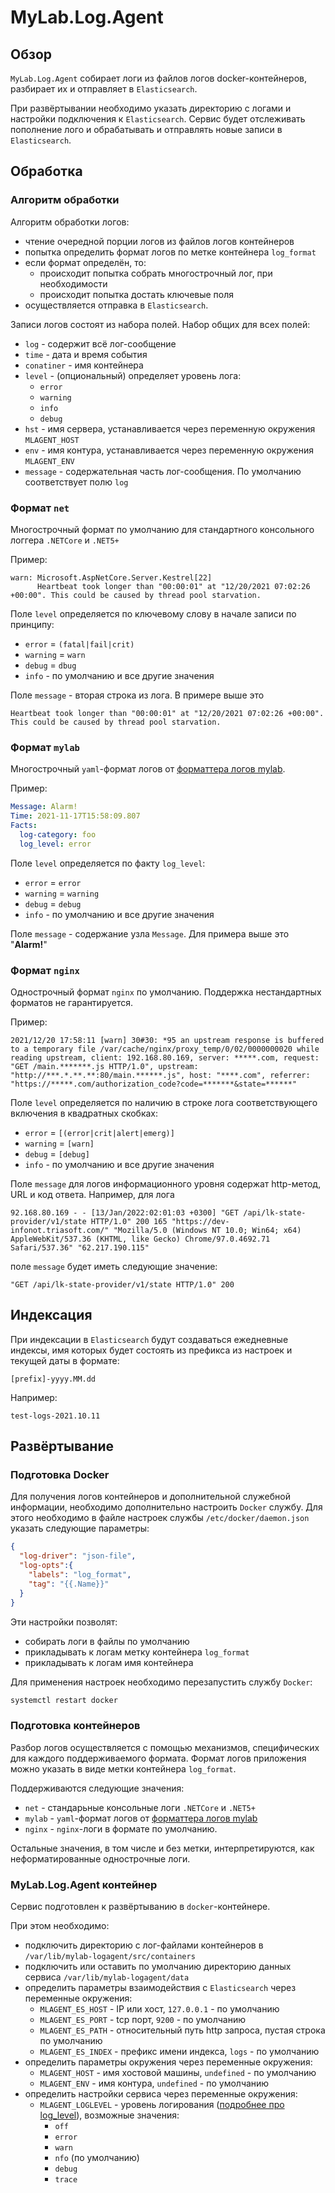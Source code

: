 # MyLab.Log.Agent

## Обзор

`MyLab.Log.Agent` собирает логи из файлов логов docker-контейнеров, разбирает их и  отправляет в `Elasticsearch`. 

При развёртывании необходимо указать директорию с логами и настройки подключения к `Elasticsearch`. Сервис будет отслеживать пополнение лого и обрабатывать и отправлять новые записи в `Elasticsearch`. 

## Обработка

### Алгоритм обработки

Алгоритм обработки логов:

* чтение очередной порции логов из файлов логов контейнеров
* попытка определить формат логов по метке контейнера `log_format`
* если формат определён, то:
  * происходит попытка собрать многострочный лог, при необходимости
  * происходит попытка достать ключевые поля
* осуществляется отправка в `Elasticsearch`.

Записи логов состоят из набора полей. Набор общих для всех полей:

* `log` - содержит всё лог-сообщение
* `time` - дата и время события
* `conatiner` - имя контейнера
* `level` - (опциональный) определяет уровень лога:
  * `error`
  * `warning`
  * `info`
  * `debug`
* `hst` - имя сервера, устанавливается через переменную окружения `MLAGENT_HOST`
* `env` - имя контура, устанавливается через переменную окружения `MLAGENT_ENV`
* `message` - содержательная часть лог-сообщения. По умолчанию соответствует полю `log`

### Формат `net`

Многострочный формат по умолчанию для стандартного консольного логгера `.NETCore` и `.NET5+`

Пример:

```
warn: Microsoft.AspNetCore.Server.Kestrel[22]
      Heartbeat took longer than "00:00:01" at "12/20/2021 07:02:26 +00:00". This could be caused by thread pool starvation.
```

Поле `level` определяется по ключевому слову в начале записи по принципу:

* `error` = `(fatal|fail|crit)`
* `warning` = `warn`
* `debug` = `dbug`
* `info` - по умолчанию и все другие значения

Поле `message` - вторая строка из лога. В примере выше это 

```
Heartbeat took longer than "00:00:01" at "12/20/2021 07:02:26 +00:00". This could be caused by thread pool starvation.
```

### Формат `mylab`

Многострочный `yaml`-формат логов от [форматтера логов mylab](https://github.com/mylab-log/log#formatter-overview). 

Пример:

```yaml
Message: Alarm!
Time: 2021-11-17T15:58:09.807
Facts:
  log-category: foo
  log_level: error
```

Поле `level` определяется по факту `log_level`:

* `error` = `error`
* `warning` = `warning`
* `debug` = `debug`
* `info` - по умолчанию и все другие значения

Поле `message` - содержание узла `Message`.  Для примера выше это "**Alarm!**"

### Формат `nginx`

Однострочный формат `nginx` по умолчанию. Поддержка нестандартных форматов не гарантируется.

Пример:

```
2021/12/20 17:58:11 [warn] 30#30: *95 an upstream response is buffered to a temporary file /var/cache/nginx/proxy_temp/0/02/0000000020 while reading upstream, client: 192.168.80.169, server: *****.com, request: "GET /main.*******.js HTTP/1.0", upstream: "http://***.*.**.**:80/main.******.js", host: "****.com", referrer: "https://*****.com/authorization_code?code=*******&state=******"
```

Поле `level` определяется по наличию в строке лога соответствующего включения в квадратных скобках:

* `error` = `[(error|crit|alert|emerg)]`
* `warning` = `[warn]`
* `debug` = `[debug]`
* `info` - по умолчанию и все другие значения

Поле `message` для логов информационного уровня содержат http-метод, URL и код ответа. Например, для лога 

```
92.168.80.169 - - [13/Jan/2022:02:01:03 +0300] "GET /api/lk-state-provider/v1/state HTTP/1.0" 200 165 "https://dev-infonot.triasoft.com/" "Mozilla/5.0 (Windows NT 10.0; Win64; x64) AppleWebKit/537.36 (KHTML, like Gecko) Chrome/97.0.4692.71 Safari/537.36" "62.217.190.115"
```

 поле `message` будет иметь следующие значение:

```
"GET /api/lk-state-provider/v1/state HTTP/1.0" 200
```

## Индексация

При индексации в `Elasticsearch` будут создаваться ежедневные индексы, имя которых будет состоять из префикса из настроек и текущей даты в формате:

`[prefix]-yyyy.MM.dd`

Например: 

`test-logs-2021.10.11`

## Развёртывание

### Подготовка Docker 

Для получения логов контейнеров и дополнительной служебной информации, необходимо дополнительно настроить `Docker` службу. Для этого необходимо в файле настроек службы `/etc/docker/daemon.json` указать следующие параметры:

```json
{
  "log-driver": "json-file",
  "log-opts":{
    "labels": "log_format",
    "tag": "{{.Name}}"
  }
}
```

Эти настройки позволят:

* собирать логи в файлы по умолчанию
* прикладывать к логам метку контейнера `log_format`
* прикладывать к логам имя контейнера

Для применения настроек необходимо перезапустить службу `Docker`:

```bash
systemctl restart docker
```

### Подготовка контейнеров

Разбор логов осуществляется с помощью механизмов, специфических для каждого поддерживаемого формата. Формат логов приложения можно указать в виде метки контейнера `log_format`. 

Поддерживаются следующие значения:

* `net` - стандарьные консольные логи `.NETCore` и `.NET5+`
* `mylab` - `yaml`-формат логов от [форматтера логов mylab](https://github.com/mylab-log/log#formatter-overview) 
* `nginx` - `nginx`-логи в формате по умолчанию.

Остальные значения, в том числе и без метки, интерпретируются, как неформатированные однострочные логи.

### MyLab.Log.Agent контейнер

Сервис подготовлен к развёртыванию в `docker`-контейнере.

При этом необходимо:

* подключить директорию с лог-файлами контейнеров в `/var/lib/mylab-logagent/src/containers`
* подключить или оставить по умолчанию директорию данных сервиса `/var/lib/mylab-logagent/data`
* определить параметры взаимодействия с `Elasticsearch` через переменные окружения:
  * `MLAGENT_ES_HOST` - IP или хост, `127.0.0.1` - по умолчанию
  * `MLAGENT_ES_PORT` - tcp порт, `9200` - по умолчанию
  * `MLAGENT_ES_PATH` - относительный путь http запроса, пустая строка по умолчанию
  * `MLAGENT_ES_INDEX` - префикс имени индекса, `logs` - по умолчанию
* определить параметры окружения через переменные окружения:
  * `MLAGENT_HOST` - имя хостовой машины, `undefined` - по умолчанию
  * `MLAGENT_ENV` - имя контура, `undefined` - по умолчанию
* определить настройки сервиса через переменные окружения:
  * `MLAGENT_LOGLEVEL` - уровень логирования ([подробнее про log_level](https://docs.fluentbit.io/manual/administration/configuring-fluent-bit/configuration-file)), возможные значения:
    * `off`
    * `error`
    * `warn`
    * `nfo` (по умолчанию)
    * `debug`
    * `trace`
